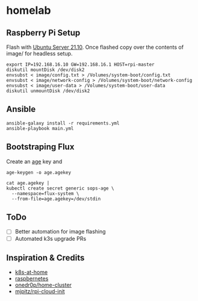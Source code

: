 # homelab

## Raspberry Pi Setup
Flash with [Ubuntu Server 21.10](https://ubuntu.com/download/raspberry-pi). Once flashed copy over the contents of image/ for headless setup.

```
export IP=192.168.16.10 GW=192.168.16.1 HOST=rpi-master
diskutil mountDisk /dev/disk2
envsubst < image/config.txt > /Volumes/system-boot/config.txt
envsubst < image/network-config > /Volumes/system-boot/network-config
envsubst < image/user-data > /Volumes/system-boot/user-data
diskutil unmountDisk /dev/disk2
```

## Ansible

```
ansible-galaxy install -r requirements.yml
ansible-playbook main.yml
```

## Bootstraping Flux

Create an [age](https://age-encryption.org) key and
```
age-keygen -o age.agekey

cat age.agekey |
kubectl create secret generic sops-age \
  --namespace=flux-system \
  --from-file=age.agekey=/dev/stdin
```

## ToDo
- [ ] Better automation for image flashing
- [ ] Automated k3s upgrade PRs

## Inspiration & Credits
* [k8s-at-home](https://github.com/k8s-at-home)
* [raspbernetes](https://github.com/raspbernetes)
* [onedr0p/home-cluster](https://github.com/onedr0p/home-cluster)
* [mjpitz/rpi-cloud-init](https://github.com/mjpitz/rpi-cloud-init)
